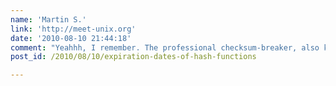 ```yaml
---
name: 'Martin S.'
link: 'http://meet-unix.org'
date: '2010-08-10 21:44:18'
comment: "Yeahhh, I remember. The professional checksum-breaker, also known as the  R E C O U N T E R. He is the only one, who can handle the sha1 cracking problem in a reasonable time.\n\ngood luck Mr. R E C O U N T E R"
post_id: /2010/08/10/expiration-dates-of-hash-functions

---
```



